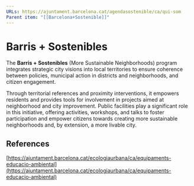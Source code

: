 ```yaml
---
URLs: https://ajuntament.barcelona.cat/agendasostenible/ca/qui-som
Parent item: "[[Barcelona+Sostenible]]"
---
```

# Barris + Sostenibles

The **Barris + Sostenibles** (More Sustainable Neighborhoods) program integrates strategic city visions into local territories to ensure coherence between policies, municipal action in districts and neighborhoods, and citizen engagement. 

Through territorial references and proximity interventions, it empowers residents and provides tools for involvement in projects aimed at neighborhood and city improvement. Public facilities play a significant role in this initiative, offering activities, workshops, and talks to foster participation and empower citizens towards creating more sustainable neighborhoods and, by extension, a more livable city. 

## References

[https://ajuntament.barcelona.cat/ecologiaurbana/ca/equipaments-educacio-ambiental](https://ajuntament.barcelona.cat/ecologiaurbana/ca/equipaments-educacio-ambiental)